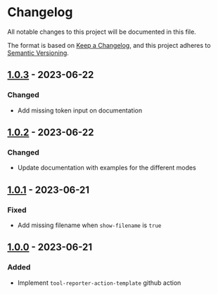 # Changelog

All notable changes to this project will be documented in this file.

The format is based on [Keep a Changelog](https://keepachangelog.com/en/1.0.0/),
and this project adheres to [Semantic Versioning](https://semver.org/spec/v2.0.0.html).

## [1.0.3] - 2023-06-22

### Changed

- Add missing token input on documentation

## [1.0.2] - 2023-06-22

### Changed

- Update documentation with examples for the different modes

## [1.0.1] - 2023-06-21

### Fixed

- Add missing filename when `show-filename` is `true`

## [1.0.0] - 2023-06-21

### Added

- Implement `tool-reporter-action-template` github action

[Unreleased]: https://github.com/tvcsantos/tool-reporter-action-template/compare/v1.0.3...main
[1.0.3]: https://github.com/tvcsantos/tool-reporter-action-template/compare/v1.0.2...v1.0.3
[1.0.2]: https://github.com/tvcsantos/tool-reporter-action-template/compare/v1.0.1...v1.0.2
[1.0.1]: https://github.com/tvcsantos/tool-reporter-action-template/compare/v1.0.0...v1.0.1
[1.0.0]: https://github.com/tvcsantos/tool-reporter-action-template/releases/tag/v1.0.0
